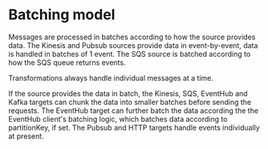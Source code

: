 # Batching model

Messages are processed in batches according to how the source provides data. The Kinesis and Pubsub sources provide data in event-by-event, data is handled in batches of 1 event. The SQS source is batched according to how the SQS queue returns events.

Transformations always handle individual messages at a time.

If the source provides the data in batch, the Kinesis, SQS, EventHub and Kafka targets can chunk the data into smaller batches before sending the requests. The EventHub target can further batch the data according the the EventHub client's batching logic, which batches data according to partitionKey, if set. The Pubsub and HTTP targets handle events individually at present.

